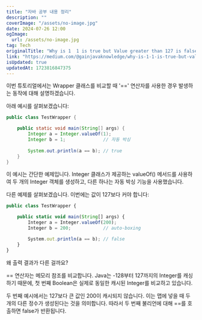 ```yaml
---
title: "자바 공부 내용 정리"
description: ""
coverImage: "/assets/no-image.jpg"
date: 2024-07-26 12:00
ogImage: 
  url: /assets/no-image.jpg
tag: Tech
originalTitle: "Why is 1  1 is true but Value greater than 127 is false When dealing with Wrapper Classes in Java using  operator"
link: "https://medium.com/@gainjavaknowledge/why-is-1-1-is-true-but-value-greater-than-127-is-false-when-dealing-with-wrapper-classes-in-java-46c872fff802"
isUpdated: true
updatedAt: 1723816847375
---
```




이번 튜토리얼에서는 Wrapper 클래스를 비교할 때 '==' 연산자를 사용한 경우 발생하는 동작에 대해 설명하겠습니다.

아래 예시를 살펴보겠습니다:

```java
public class TestWrapper {

    public static void main(String[] args) {
        Integer a = Integer.valueOf(1);
        Integer b = 1;              // 자동 박싱
        
        System.out.println(a == b); // true
    }
}
```

이 예시는 간단한 예제입니다. Integer 클래스가 제공하는 valueOf() 메서드를 사용하여 두 개의 Integer 객체를 생성하고, 다른 하나는 자동 박싱 기능을 사용했습니다.

<div class="content-ad"></div>

다른 예제를 살펴보겠습니다. 이번에는 값이 127보다 커야 합니다:

```js
public class TestWrapper {

    public static void main(String[] args) {
        Integer a = Integer.valueOf(200);
        Integer b = 200;            // auto-boxing

        System.out.println(a == b); // false
    }
}
```

왜 출력 결과가 다른 걸까요?

== 연산자는 메모리 참조를 비교합니다. Java는 -128부터 127까지의 Integer를 캐싱하기 때문에, 첫 번째 Boolean은 실제로 동일한 캐시된 Integer를 비교하고 있습니다.

<div class="content-ad"></div>

두 번째 예시에서는 127보다 큰 값인 200이 캐시되지 않습니다. 이는 맵에 넣을 때 두 개의 다른 정수가 생성된다는 것을 의미합니다. 따라서 두 번째 불리언에 대해 ==를 호출하면 false가 반환됩니다.